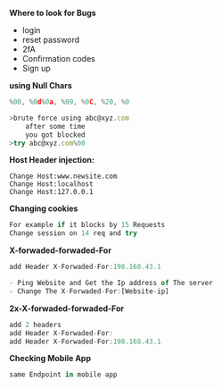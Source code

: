 __Where to look for Bugs__


- login
- reset password
- 2fA
- Confirmation codes
- Sign up


__using Null Chars__

```js
%00, %0d%0a, %09, %0C, %20, %0
```
```js
>brute force using abc@xyz.com
	after some time
	you got blocked
>try abc@xyz.com%00
```

__Host Header injection:__ 

```console
Change Host:www.newsite.com
Change Host:localhost
Change Host:127.0.0.1
```


__Changing cookies__
```js
For example if it blocks by 15 Requests
Change session on 14 req and try 
```


__X-forwaded-forwaded-For__
```js
add Header X-Forwaded-For:198.168.43.1

- Ping Website and Get the Ip address of The server
- Change The X-Forwaded-For:[Website-ip]
```

__2x-X-forwaded-forwaded-For__

```js
add 2 headers
add Header X-Forwaded-For:
add Header X-Forwaded-For:198.168.43.1
```

__Checking Mobile App__

```js
same Endpoint in mobile app
```

